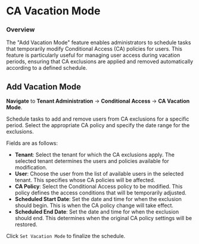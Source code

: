 # CA Vacation Mode

### Overview

The "Add Vacation Mode" feature enables administrators to schedule tasks that temporarily modify Conditional Access (CA) policies for users. This feature is particularly useful for managing user access during vacation periods, ensuring that CA exclusions are applied and removed automatically according to a defined schedule.

## **Add Vacation Mode**

**Navigate** to **Tenant Administration** -> **Conditional Access** -> **CA Vacation Mode**.

Schedule tasks to add and remove users from CA exclusions for a specific period. Select the appropriate CA policy and specify the date range for the exclusions.

Fields are as follows:

* **Tenant**: Select the tenant for which the CA exclusions apply. The selected tenant determines the users and policies available for modification.
* **User**: Choose the user from the list of available users in the selected tenant. This specifies whose CA policies will be affected.
* **CA Policy**: Select the Conditional Access policy to be modified. This policy defines the access conditions that will be temporarily adjusted.
* **Scheduled Start Date**: Set the date and time for when the exclusion should begin. This is when the CA policy change will take effect.
* **Scheduled End Date**: Set the date and time for when the exclusion should end. This determines when the original CA policy settings will be restored.

Click `Set Vacation Mode` to finalize the schedule.

